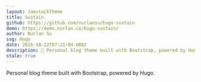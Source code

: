 ```yaml
---
layout: JamstackTheme
title: Sustain
github: https://github.com/nurlansu/hugo-sustain
demo: https://demo.nurlan.co/hugo-sustain/
author: Nurlan Su
ssg: Hugo
date: 2016-10-22T07:21:04.000Z
description: 🦁 Personal blog theme built with Bootstrap, powered by Hugo.
stale: true
---
```


Personal blog theme built with Bootstrap, powered by Hugo.
